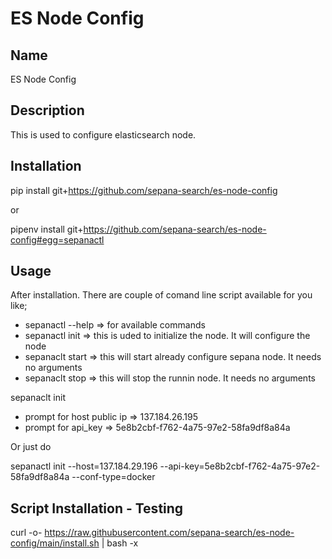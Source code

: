 # ES Node Config

## Name
ES Node Config

## Description
This is used to configure elasticsearch node.

## Installation
pip install git+https://github.com/sepana-search/es-node-config

or

pipenv install git+https://github.com/sepana-search/es-node-config#egg=sepanactl

## Usage
After installation. There are couple of comand line script available for you like; 
- sepanactl --help => for available commands
- sepanactl init => this is uded to initialize the node. It will configure the node
- sepanaclt start => this will start already configure sepana node. It needs no arguments
- sepanaclt stop => this will stop the runnin node. It needs no arguments

sepanaclt init 
- prompt for host public ip => 137.184.26.195
- prompt for api_key => 5e8b2cbf-f762-4a75-97e2-58fa9df8a84a 

Or just do

  sepanactl init --host=137.184.29.196 --api-key=5e8b2cbf-f762-4a75-97e2-58fa9df8a84a --conf-type=docker


## Script Installation - Testing
curl -o- https://raw.githubusercontent.com/sepana-search/es-node-config/main/install.sh | bash -x